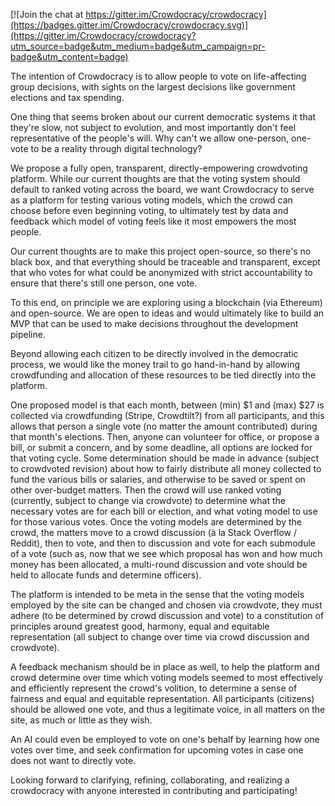 [![Join the chat at https://gitter.im/Crowdocracy/crowdocracy](https://badges.gitter.im/Crowdocracy/crowdocracy.svg)](https://gitter.im/Crowdocracy/crowdocracy?utm_source=badge&utm_medium=badge&utm_campaign=pr-badge&utm_content=badge)

The intention of Crowdocracy is to allow people to vote on life-affecting group decisions, with sights on the largest decisions like government elections and tax spending.

One thing that seems broken about our current democratic systems it that they're slow, not subject to evolution, and most importantly don't feel representative of the people's will. Why can't we allow one-person, one-vote to be a reality through digital technology?

We propose a fully open, transparent, directly-empowering crowdvoting platform. While our current thoughts are that the voting system should default to ranked voting across the board, we want Crowdocracy to serve as a platform for testing various voting models, which the crowd can choose before even beginning voting, to ultimately test by data and feedback which model of voting feels like it most empowers the most people.

Our current thoughts are to make this project open-source, so there's no black box, and that everything should be traceable and transparent, except that who votes for what could be anonymized with strict accountability to ensure that there's still one person, one vote.

To this end, on principle we are exploring using a blockchain (via Ethereum) and open-source. We are open to ideas and would ultimately like to build an MVP that can be used to make decisions throughout the development pipeline.

Beyond allowing each citizen to be directly involved in the democratic process, we would like the money trail to go hand-in-hand by allowing crowdfunding and allocation of these resources to be tied directly into the platform.

One proposed model is that each month, between (min) $1 and (max) $27 is collected via crowdfunding (Stripe, Crowdtilt?) from all participants, and this allows that person a single vote (no matter the amount contributed) during that month's elections. Then, anyone can volunteer for office, or propose a bill, or submit a concern, and by some deadline, all options are locked for that voting cycle. Some determination should be made in advance (subject to crowdvoted revision) about how to fairly distribute all money collected to fund the various bills or salaries, and otherwise to be saved or spent on other over-budget matters. Then the crowd will use ranked voting (currently, subject to change via crowdvote) to determine what the necessary votes are for each bill or election, and what voting model to use for those various votes. Once the voting models are determined by the crowd, the matters move to a crowd discussion (à la Stack Overflow / Reddit), then to vote, and then to discussion and vote for each submodule of a vote (such as, now that we see which proposal has won and how much money has been allocated, a multi-round discussion and vote should be held to allocate funds and determine officers).

The platform is intended to be meta in the sense that the voting models employed by the site can be changed and chosen via crowdvote, they must adhere (to be determined by crowd discussion and vote) to a constitution of principles around greatest good, harmony, equal and equitable representation (all subject to change over time via crowd discussion and crowdvote).

A feedback mechanism should be in place as well, to help the platform and crowd determine over time which voting models seemed to most effectively and efficiently represent the crowd's volition, to determine a sense of fairness and equal and equitable representation. All participants (citizens) should be allowed one vote, and thus a legitimate voice, in all matters on the site, as much or little as they wish.

An AI could even be employed to vote on one's behalf by learning how one votes over time, and seek confirmation for upcoming votes in case one does not want to directly vote.

Looking forward to clarifying, refining, collaborating, and realizing a crowdocracy with anyone interested in contributing and participating!
